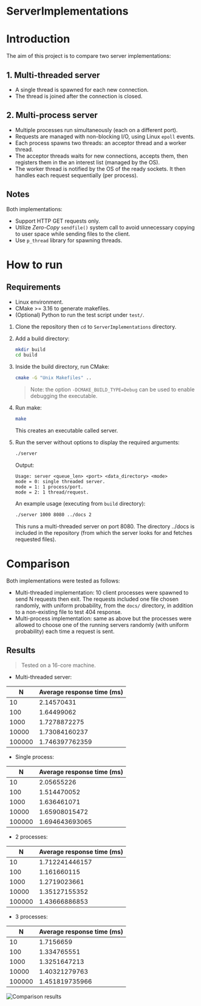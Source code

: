 # ServerImplementations
# Introduction
The aim of this project is to compare two server implementations:
## 1. Multi-threaded server 
* A single thread is spawned for each new connection.
* The thread is joined after the connection is closed.
## 2. Multi-process server
* Multiple processes run simultaneously (each on a different port).
* Requests are managed with non-blocking I/O, using Linux ```epoll``` events.
* Each process spawns two threads: an acceptor thread and a worker thread.
* The acceptor threads waits for new connections, accepts them, then registers them in the an interest list (managed by the OS).
* The worker thread is notified by the OS of the ready sockets. It then handles each request sequentially (per process).
## Notes
Both implementations:
*  Support HTTP GET requests only.
* Utilize *Zero-Copy* ```sendfile()``` system call to avoid unnecessary copying to user space while sending files to the client.
* Use ```p_thread``` library for spawning threads.

# How to run
## Requirements
* Linux environment.
* CMake >= 3.16 to generate makefiles.
* (Optional) Python to run the test script under ```test/```.
1. Clone the repository then ```cd``` to ```ServerImplementations``` directory.
2. Add a build directory:
	```bash
	mkdir build
	cd build
	```
3. Inside the build directory, run CMake:
	```bash
	cmake -G "Unix Makefiles" ..
	```
	> Note: the option ```-DCMAKE_BUILD_TYPE=Debug``` can be used to enable debugging the executable.
	
4. Run make:
	```bash
	make
	```
	This creates an executable called server.
5. Run the server without options to display the required arguments:
	```bash
	./server
	```
	Output:
	```
	Usage: server <queue_len> <port> <data_directory> <mode>
	mode = 0: single threaded server.
	mode = 1: 1 process/port.
	mode = 2: 1 thread/request.
	```
	 An example usage (executing from ```build``` directory):
	 ```bash
	 ./server 1000 8080 ../docs 2
	 ```
	 This runs a multi-threaded server on port 8080. The directory ../docs is included in the repository (from which the server looks for and fetches requested files).
# Comparison
Both implementations were tested as follows:
* Multi-threaded implementation: 10 client processes were spawned to send N requests then exit. The requests included one file chosen randomly, with uniform probability, from the ```docs/``` directory, in addition to a non-existing file to test 404 response.
* Multi-process implementation: same as above but the processes were allowed to choose one of the running servers randomly (with uniform probability) each time a request is sent.

## Results
> Tested on a 16-core machine.

* Multi-threaded server:

|N| Average response time (ms) |
|--|--|
| 10 | 2.14570431 |
|100|1.64499062|
|1000|1.7278872275|
|10000|1.73084160237|
|100000|1.746397762359|

* Single process:

|N| Average response time (ms) |
|--|--|
| 10 | 2.05655226 |
|100|1.514470052|
|1000|1.636461071|
|10000|1.65908015472|
|100000|1.694643693065|

* 2 processes:

|N| Average response time (ms) |
|--|--|
| 10 | 1.712241446157 |
|100|1.161660115|
|1000|1.2719023661|
|10000|1.35127155352|
|100000|1.43666886853|

* 3 processes:

|N| Average response time (ms) |
|--|--|
| 10 | 1.7156659 |
|100|1.334765551|
|1000|1.3251647213|
|10000|1.40321279763|
|100000|1.451819735966|

![Comparison results](https://drive.google.com/file/d/1Gc9s_oX9WYa-HKVNEZYqsmoERYjYLJ8K/view?usp=sharing)

